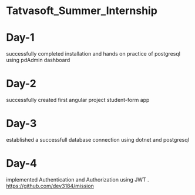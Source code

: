
# Tatvasoft_Summer_Internship

# Day-1 
successfully completed installation and hands on practice of postgresql using pdAdmin dashboard
# Day-2
successfully created first angular project student-form app 
# Day-3
established a successfull database connection using dotnet and postgresql
# Day-4 
implemented Authentication and Authorization using JWT .
https://github.com/dev3184/mission





